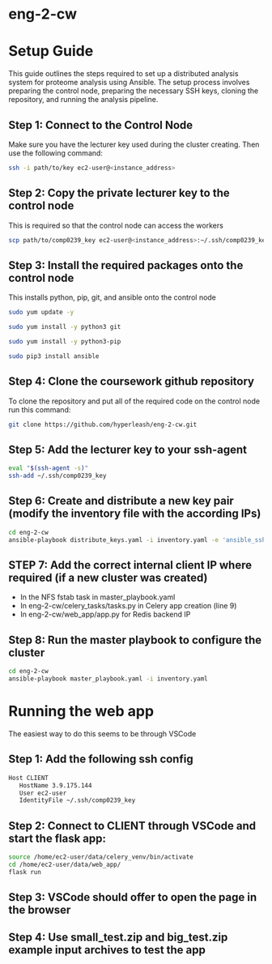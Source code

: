 # eng-2-cw
# Setup Guide

This guide outlines the steps required to set up a distributed analysis system for proteome analysis using Ansible. 
The setup process involves preparing the control node, preparing the necessary SSH keys, cloning the repository, and running the analysis pipeline.

## Step 1: Connect to the Control Node

Make sure you have the lecturer key used during the cluster creating. Then use the following command:
```bash
ssh -i path/to/key ec2-user@<instance_address>
```

## Step 2: Copy the private lecturer key to the control node
This is required so that the control node can access the workers

```bash
scp path/to/comp0239_key ec2-user@<instance_address>:~/.ssh/comp0239_key
```

## Step 3: Install the required packages onto the control node
This installs python, pip, git, and ansible onto the control node

```bash
sudo yum update -y

sudo yum install -y python3 git

sudo yum install -y python3-pip

sudo pip3 install ansible
```


## Step 4: Clone the coursework github repository
To clone the repository and put all of the required code on the control node run this command:
```bash
git clone https://github.com/hyperleash/eng-2-cw.git
```

## Step 5: Add the lecturer key to your ssh-agent
```bash
eval "$(ssh-agent -s)"
ssh-add ~/.ssh/comp0239_key

```
## Step 6: Create and distribute a new key pair (modify the inventory file with the according IPs)

```bash
cd eng-2-cw
ansible-playbook distribute_keys.yaml -i inventory.yaml -e 'ansible_ssh_private_key_file=~/.ssh/comp0239_key'
```

## STEP 7: Add the correct internal client IP where required (if a new cluster was created)
- In the NFS fstab task in master_playbook.yaml
- In eng-2-cw/celery_tasks/tasks.py in Celery app creation (line 9)
- In eng-2-cw/web_app/app.py for Redis backend IP
  
## Step 8: Run the master playbook to configure the cluster
```bash
cd eng-2-cw
ansible-playbook master_playbook.yaml -i inventory.yaml
```

# Running the web app

The easiest way to do this seems to be through VSCode
## Step 1: Add the following ssh config
```bash
Host CLIENT
   HostName 3.9.175.144
   User ec2-user
   IdentityFile ~/.ssh/comp0239_key
```
## Step 2: Connect to CLIENT through VSCode and start the flask app:
```bash
source /home/ec2-user/data/celery_venv/bin/activate
cd /home/ec2-user/data/web_app/
flask run
```

## Step 3: VSCode should offer to open the page in the browser

## Step 4: Use small_test.zip and big_test.zip example input archives to test the app
